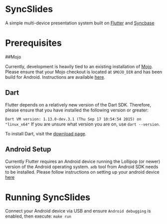 # SyncSlides

A simple multi-device presentation system built on [Flutter](https://flutter.io) and [Syncbase](https://github.com/vanadium/mojo.syncbase)

# Prerequisites

##Mojo

Currently, development is heavily tied to an existing installation of [Mojo](https://github.com/domokit/mojo). Please ensure that your Mojo checkout is located at `$MOJO_DIR` and has been build for Android. Instructions are available [here](https://github.com/domokit/mojo#mojo).

## Dart

Flutter depends on a relatively new version of the Dart SDK. Therefore, please ensure that you have installed the following version or greater:

```Dart VM version: 1.13.0-dev.3.1 (Thu Sep 17 10:54:54 2015) on "linux_x64"```
If you are unsure what version you are on, use `dart --version`.

To install Dart, visit the [download page](https://www.dartlang.org/downloads/).

## Android Setup

Currently Flutter requires an Android device running the Lollipop (or newer) version of the Android operating system.
`adb` tool from Android SDK needs to be installed. Please follow instructions on setting up your android device [here](http://flutter.io/getting-started/#setting-up-your-android-device)

# Running SyncSlides

Connect your Android device via USB and ensure `Android debugging` is enabled, then execute:
`
make run
`
